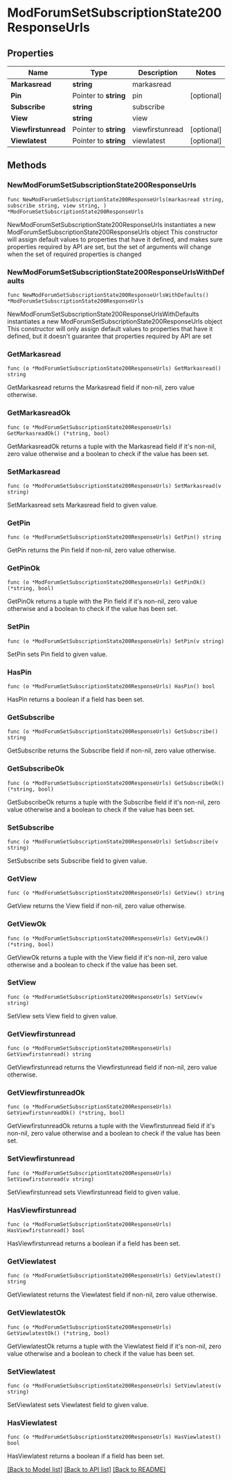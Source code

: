 # ModForumSetSubscriptionState200ResponseUrls

## Properties

Name | Type | Description | Notes
------------ | ------------- | ------------- | -------------
**Markasread** | **string** | markasread | 
**Pin** | Pointer to **string** | pin | [optional] 
**Subscribe** | **string** | subscribe | 
**View** | **string** | view | 
**Viewfirstunread** | Pointer to **string** | viewfirstunread | [optional] 
**Viewlatest** | Pointer to **string** | viewlatest | [optional] 

## Methods

### NewModForumSetSubscriptionState200ResponseUrls

`func NewModForumSetSubscriptionState200ResponseUrls(markasread string, subscribe string, view string, ) *ModForumSetSubscriptionState200ResponseUrls`

NewModForumSetSubscriptionState200ResponseUrls instantiates a new ModForumSetSubscriptionState200ResponseUrls object
This constructor will assign default values to properties that have it defined,
and makes sure properties required by API are set, but the set of arguments
will change when the set of required properties is changed

### NewModForumSetSubscriptionState200ResponseUrlsWithDefaults

`func NewModForumSetSubscriptionState200ResponseUrlsWithDefaults() *ModForumSetSubscriptionState200ResponseUrls`

NewModForumSetSubscriptionState200ResponseUrlsWithDefaults instantiates a new ModForumSetSubscriptionState200ResponseUrls object
This constructor will only assign default values to properties that have it defined,
but it doesn't guarantee that properties required by API are set

### GetMarkasread

`func (o *ModForumSetSubscriptionState200ResponseUrls) GetMarkasread() string`

GetMarkasread returns the Markasread field if non-nil, zero value otherwise.

### GetMarkasreadOk

`func (o *ModForumSetSubscriptionState200ResponseUrls) GetMarkasreadOk() (*string, bool)`

GetMarkasreadOk returns a tuple with the Markasread field if it's non-nil, zero value otherwise
and a boolean to check if the value has been set.

### SetMarkasread

`func (o *ModForumSetSubscriptionState200ResponseUrls) SetMarkasread(v string)`

SetMarkasread sets Markasread field to given value.


### GetPin

`func (o *ModForumSetSubscriptionState200ResponseUrls) GetPin() string`

GetPin returns the Pin field if non-nil, zero value otherwise.

### GetPinOk

`func (o *ModForumSetSubscriptionState200ResponseUrls) GetPinOk() (*string, bool)`

GetPinOk returns a tuple with the Pin field if it's non-nil, zero value otherwise
and a boolean to check if the value has been set.

### SetPin

`func (o *ModForumSetSubscriptionState200ResponseUrls) SetPin(v string)`

SetPin sets Pin field to given value.

### HasPin

`func (o *ModForumSetSubscriptionState200ResponseUrls) HasPin() bool`

HasPin returns a boolean if a field has been set.

### GetSubscribe

`func (o *ModForumSetSubscriptionState200ResponseUrls) GetSubscribe() string`

GetSubscribe returns the Subscribe field if non-nil, zero value otherwise.

### GetSubscribeOk

`func (o *ModForumSetSubscriptionState200ResponseUrls) GetSubscribeOk() (*string, bool)`

GetSubscribeOk returns a tuple with the Subscribe field if it's non-nil, zero value otherwise
and a boolean to check if the value has been set.

### SetSubscribe

`func (o *ModForumSetSubscriptionState200ResponseUrls) SetSubscribe(v string)`

SetSubscribe sets Subscribe field to given value.


### GetView

`func (o *ModForumSetSubscriptionState200ResponseUrls) GetView() string`

GetView returns the View field if non-nil, zero value otherwise.

### GetViewOk

`func (o *ModForumSetSubscriptionState200ResponseUrls) GetViewOk() (*string, bool)`

GetViewOk returns a tuple with the View field if it's non-nil, zero value otherwise
and a boolean to check if the value has been set.

### SetView

`func (o *ModForumSetSubscriptionState200ResponseUrls) SetView(v string)`

SetView sets View field to given value.


### GetViewfirstunread

`func (o *ModForumSetSubscriptionState200ResponseUrls) GetViewfirstunread() string`

GetViewfirstunread returns the Viewfirstunread field if non-nil, zero value otherwise.

### GetViewfirstunreadOk

`func (o *ModForumSetSubscriptionState200ResponseUrls) GetViewfirstunreadOk() (*string, bool)`

GetViewfirstunreadOk returns a tuple with the Viewfirstunread field if it's non-nil, zero value otherwise
and a boolean to check if the value has been set.

### SetViewfirstunread

`func (o *ModForumSetSubscriptionState200ResponseUrls) SetViewfirstunread(v string)`

SetViewfirstunread sets Viewfirstunread field to given value.

### HasViewfirstunread

`func (o *ModForumSetSubscriptionState200ResponseUrls) HasViewfirstunread() bool`

HasViewfirstunread returns a boolean if a field has been set.

### GetViewlatest

`func (o *ModForumSetSubscriptionState200ResponseUrls) GetViewlatest() string`

GetViewlatest returns the Viewlatest field if non-nil, zero value otherwise.

### GetViewlatestOk

`func (o *ModForumSetSubscriptionState200ResponseUrls) GetViewlatestOk() (*string, bool)`

GetViewlatestOk returns a tuple with the Viewlatest field if it's non-nil, zero value otherwise
and a boolean to check if the value has been set.

### SetViewlatest

`func (o *ModForumSetSubscriptionState200ResponseUrls) SetViewlatest(v string)`

SetViewlatest sets Viewlatest field to given value.

### HasViewlatest

`func (o *ModForumSetSubscriptionState200ResponseUrls) HasViewlatest() bool`

HasViewlatest returns a boolean if a field has been set.


[[Back to Model list]](../README.md#documentation-for-models) [[Back to API list]](../README.md#documentation-for-api-endpoints) [[Back to README]](../README.md)


